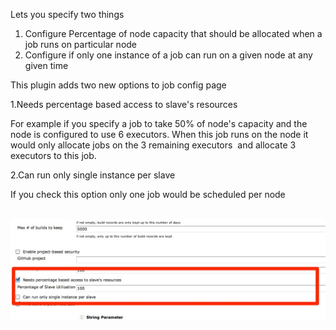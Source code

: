 Lets you specify two things 

1.  Configure Percentage of node capacity that should be allocated when
    a job runs on particular node
2.  Configure if only one instance of a job can run on a given node at
    any given time

  
This plugin adds two new options to job config page 

1.Needs percentage based access to slave's resources

For example if you specify a job to take 50% of node's capacity and the
node is configured to use 6 executors. When this job runs on the node it
would only allocate jobs on the 3 remaining executors  and allocate 3
executors to this job.

2.Can run only single instance per slave

If you check this option only one job would be scheduled per node

  
![](docs/images/slaveutilization.jpg)
